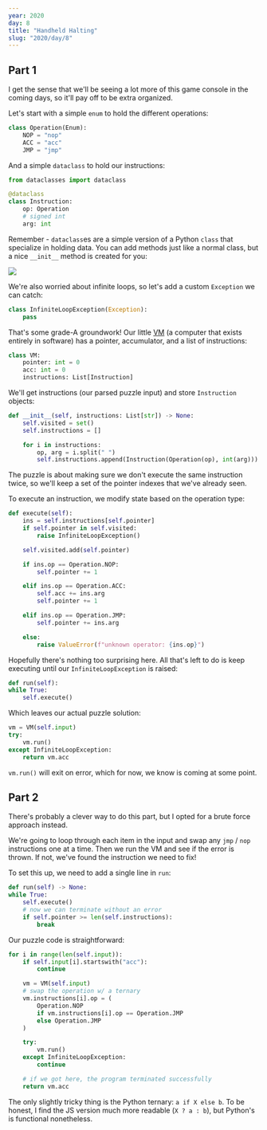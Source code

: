 ```yaml
---
year: 2020
day: 8
title: "Handheld Halting"
slug: "2020/day/8"
---
```


## Part 1

I get the sense that we'll be seeing a lot more of this game console in the coming days, so it'll pay off to be extra organized.

Let's start with a simple `enum` to hold the different operations:

```py
class Operation(Enum):
    NOP = "nop"
    ACC = "acc"
    JMP = "jmp"
```

And a simple `dataclass` to hold our instructions:

```py
from dataclasses import dataclass

@dataclass
class Instruction:
    op: Operation
    # signed int
    arg: int
```

Remember - `dataclass`es are a simple version of a Python `class` that specialize in holding data. You can add methods just like a normal class, but a nice `__init__` method is created for you:

![](https://cdn.zappy.app/753a0dfbd3c48b27dd0b11543c299847.png)

We're also worried about infinite loops, so let's add a custom `Exception` we can catch:

```py
class InfiniteLoopException(Exception):
    pass
```

That's some grade-A groundwork! Our little [VM](https://en.wikipedia.org/wiki/Virtual_machine) (a computer that exists entirely in software) has a pointer, accumulator, and a list of instructions:

```py
class VM:
    pointer: int = 0
    acc: int = 0
    instructions: List[Instruction]
```

We'll get instructions (our parsed puzzle input) and store `Instruction` objects:

```py
def __init__(self, instructions: List[str]) -> None:
    self.visited = set()
    self.instructions = []

    for i in instructions:
        op, arg = i.split(" ")
        self.instructions.append(Instruction(Operation(op), int(arg)))
```

The puzzle is about making sure we don't execute the same instruction twice, so we'll keep a set of the pointer indexes that we've already seen.

To execute an instruction, we modify state based on the operation type:

```py
def execute(self):
    ins = self.instructions[self.pointer]
    if self.pointer in self.visited:
        raise InfiniteLoopException()

    self.visited.add(self.pointer)

    if ins.op == Operation.NOP:
        self.pointer += 1

    elif ins.op == Operation.ACC:
        self.acc += ins.arg
        self.pointer += 1

    elif ins.op == Operation.JMP:
        self.pointer += ins.arg

    else:
        raise ValueError(f"unknown operator: {ins.op}")
```

Hopefully there's nothing too surprising here. All that's left to do is keep executing until our `InfiniteLoopException` is raised:

```py
def run(self):
while True:
    self.execute()
```

Which leaves our actual puzzle solution:

```py
vm = VM(self.input)
try:
    vm.run()
except InfiniteLoopException:
    return vm.acc
```

`vm.run()` will exit on error, which for now, we know is coming at some point.

## Part 2

There's probably a clever way to do this part, but I opted for a brute force approach instead.

We're going to loop through each item in the input and swap any `jmp` / `nop` instructions one at a time. Then we run the VM and see if the error is thrown. If not, we've found the instruction we need to fix!

To set this up, we need to add a single line in `run`:

```py
def run(self) -> None:
while True:
    self.execute()
    # now we can terminate without an error
    if self.pointer >= len(self.instructions):
        break
```

Our puzzle code is straightforward:

```py
for i in range(len(self.input)):
    if self.input[i].startswith("acc"):
        continue

    vm = VM(self.input)
    # swap the operation w/ a ternary
    vm.instructions[i].op = (
        Operation.NOP
        if vm.instructions[i].op == Operation.JMP
        else Operation.JMP
    )

    try:
        vm.run()
    except InfiniteLoopException:
        continue

    # if we got here, the program terminated successfully
    return vm.acc
```

The only slightly tricky thing is the Python ternary: `a if X else b`. To be honest, I find the JS version much more readable (`X ? a : b`), but Python's is functional nonetheless.
